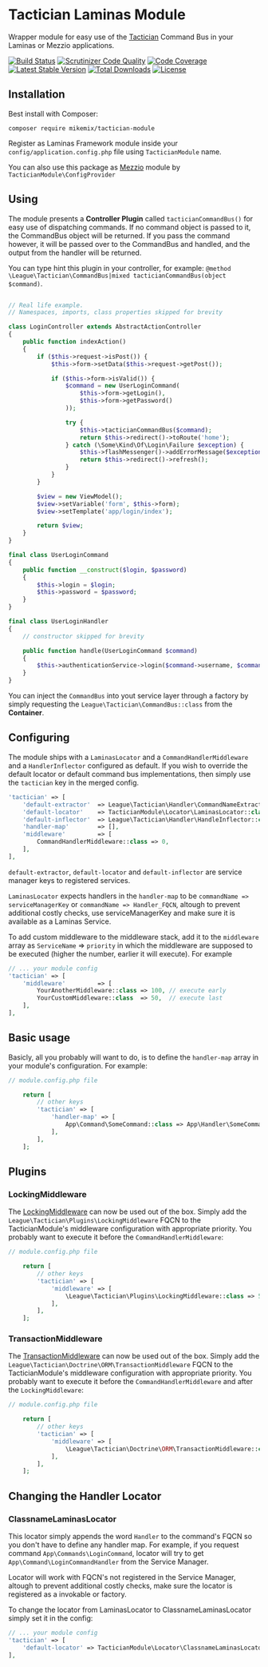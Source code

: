 # Tactician Laminas Module

Wrapper module for easy use of the [Tactician](http://tactician.thephpleague.com/) Command Bus in your Laminas or Mezzio applications.

[![Build Status](https://travis-ci.org/mikemix/TacticianModule.svg?branch=master)](https://travis-ci.org/mikemix/TacticianModule) [![Scrutinizer Code Quality](https://scrutinizer-ci.com/g/mikemix/TacticianModule/badges/quality-score.png?b=master)](https://scrutinizer-ci.com/g/mikemix/TacticianModule/?branch=master) [![Code Coverage](https://scrutinizer-ci.com/g/mikemix/TacticianModule/badges/coverage.png?b=master)](https://scrutinizer-ci.com/g/mikemix/TacticianModule/?branch=master)  [![Latest Stable Version](https://poser.pugx.org/mikemix/tactician-module/v/stable)](https://packagist.org/packages/mikemix/tactician-module) [![Total Downloads](https://poser.pugx.org/mikemix/tactician-module/downloads)](https://packagist.org/packages/mikemix/tactician-module) [![License](https://poser.pugx.org/mikemix/tactician-module/license)](https://packagist.org/packages/mikemix/tactician-module)

## Installation

Best install with Composer:

```
composer require mikemix/tactician-module
```

Register as Laminas Framework module inside your ```config/application.config.php``` file using `TacticianModule` name.

You can also use this package as [Mezzio](https://docs.zendframework.com/zend-expressive/v3/features/modular-applications/) module by `TacticianModule\ConfigProvider`

## Using

The module presents a __Controller Plugin__ called `tacticianCommandBus()` for easy use of dispatching commands. If no command object is passed to it, the CommandBus object will be returned. If you pass the command however, it will be passed over to the CommandBus and handled, and the output from the handler will be returned.

You can type hint this plugin in your controller, for example: ```@method \League\Tactician\CommandBus|mixed tacticianCommandBus(object $command)```.

```php

// Real life example.
// Namespaces, imports, class properties skipped for brevity

class LoginController extends AbstractActionController
{
    public function indexAction()
    {
        if ($this->request->isPost()) {
            $this->form->setData($this->request->getPost());

            if ($this->form->isValid()) {
                $command = new UserLoginCommand(
                    $this->form->getLogin(),
                    $this->form->getPassword()
                ));

                try {
                    $this->tacticianCommandBus($command);
                    return $this->redirect()->toRoute('home');
                } catch (\Some\Kind\Of\Login\Failure $exception) {
                    $this->flashMessenger()->addErrorMessage($exception->getMessage());
                    return $this->redirect()->refresh();
                }
            }
        }

        $view = new ViewModel();
        $view->setVariable('form', $this->form);
        $view->setTemplate('app/login/index');

        return $view;
    }
}

final class UserLoginCommand
{
    public function __construct($login, $password)
    {
        $this->login = $login;
        $this->password = $password;
    }
}

final class UserLoginHandler
{
    // constructor skipped for brevity

    public function handle(UserLoginCommand $command)
    {
        $this->authenticationService->login($command->username, $command->password);
    }
}
```

You can inject the `CommandBus` into yout service layer through a factory by simply requesting the `League\Tactician\CommandBus::class` from the __Container__.

## Configuring

The module ships with a `LaminasLocator` and a `CommandHandlerMiddleware` and a `HandlerInflector` configured as default. If you wish to override the default locator or default command bus implementations, then simply use the `tactician` key in the merged config.

```php
'tactician' => [
    'default-extractor'  => League\Tactician\Handler\CommandNameExtractor\ClassNameExtractor::class,
    'default-locator'    => TacticianModule\Locator\LaminasLocator::class,
    'default-inflector'  => League\Tactician\Handler\HandleInflector::class,
    'handler-map'        => [],
    'middleware'         => [
        CommandHandlerMiddleware::class => 0,
    ],
],
```

`default-extractor`, `default-locator` and `default-inflector` are service manager keys to registered services.

`LaminasLocator` expects handlers in the `handler-map` to be `commandName => serviceManagerKey` or `commandName => Handler_FQCN`, altough to prevent additional costly checks, use serviceManagerKey and make sure it is available as a Laminas Service.

To add custom middleware to the middleware stack, add it to the `middleware` array as `ServiceName` => `priority` in which the middleware are supposed to be executed (higher the number, earlier it will execute). For example

```php
// ... your module config
'tactician' => [
    'middleware'         => [
        YourAnotherMiddleware::class => 100, // execute early
        YourCustomMiddleware::class  => 50,  // execute last
    ],
],
```

## Basic usage

Basicly, all you probably will want to do, is to define the `handler-map` array in your module's configuration. For example:

```php
// module.config.php file

    return [
        // other keys
        'tactician' => [
            'handler-map' => [
                App\Command\SomeCommand::class => App\Handler\SomeCommandHandler::class,
            ],
        ],
    ];
```

## Plugins

### LockingMiddleware

The [LockingMiddleware](http://tactician.thephpleague.com/plugins/locking-middleware/) can now be used out of the box.
Simply add the `League\Tactician\Plugins\LockingMiddleware` FQCN to the TacticianModule's middleware configuration with
appropriate priority. You probably want to execute it before the `CommandHandlerMiddleware`:

```php
// module.config.php file

    return [
        // other keys
        'tactician' => [
            'middleware' => [
                \League\Tactician\Plugins\LockingMiddleware::class => 500,
            ],
        ],
    ];
```

### TransactionMiddleware

The [TransactionMiddleware](http://tactician.thephpleague.com/plugins/doctrine/) can now be used out of the box.
Simply add the `League\Tactician\Doctrine\ORM\TransactionMiddleware` FQCN to the TacticianModule's middleware configuration with
appropriate priority. You probably want to execute it before the `CommandHandlerMiddleware` and after the `LockingMiddleware`:

```php
// module.config.php file

    return [
        // other keys
        'tactician' => [
            'middleware' => [
                \League\Tactician\Doctrine\ORM\TransactionMiddleware::class => 250,
            ],
        ],
    ];
```

## Changing the Handler Locator

### ClassnameLaminasLocator

This locator simply appends the word `Handler` to the command's FQCN so you don't have to define any handler map. For example, if you request command `App\Commands\LoginCommand`, locator will try to get `App\Command\LoginCommandHandler` from the Service Manager.

Locator will work with FQCN's not registered in the Service Manager, altough to prevent additional costly checks, make sure the locator is registered as a invokable or factory.

To change the locator from LaminasLocator to ClassnameLaminasLocator simply set it in the config:

```php
// ... your module config
'tactician' => [
    'default-locator' => TacticianModule\Locator\ClassnameLaminasLocator::class,
],
```
